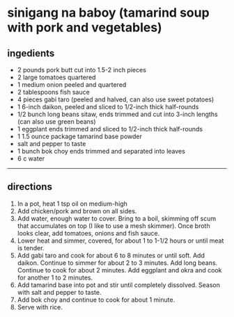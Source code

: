 # sinigang na baboy (tamarind soup with pork and vegetables)

## ingedients

- 2 pounds pork butt cut into 1.5-2 inch pieces
- 2 large tomatoes quartered
- 1 medium onion peeled and quartered
- 2 tablespoons fish sauce
- 4 pieces gabi taro (peeled and halved, can also use sweet potatoes)
- 1 6-inch daikon, peeled and sliced to 1/2-inch thick half-rounds
- 1/2 bunch long beans sitaw, ends trimmed and cut into 3-inch lengths (can also use green beans)
- 1 eggplant ends trimmed and sliced to 1/2-inch thick half-rounds
- 1 1.5 ounce package tamarind base powder
- salt and pepper to taste
- 1 bunch bok choy ends trimmed and separated into leaves
- 6 c water

---

## directions

1. In a pot, heat 1 tsp oil on medium-high
1. Add chicken/pork and brown on all sides.
1. Add water, enough water to cover. Bring to a boil, skimming off scum that accumulates on top (I like to use a mesh skimmer). Once broth looks clear, add tomatoes, onions and fish sauce.
1. Lower heat and simmer, covered, for about 1 to 1-1/2 hours or until meat is tender.
1. Add gabi taro and cook for about 6 to 8 minutes or until soft. Add daikon. Continue to simmer for about 2 to 3 minutes. Add long beans. Continue to cook for about 2 minutes. Add eggplant and okra and cook for another 1 to 2 minutes.
1. Add tamarind base into pot and stir until completely dissolved. Season with salt and pepper to taste.
1. Add bok choy and continue to cook for about 1 minute.
1. Serve with rice.
